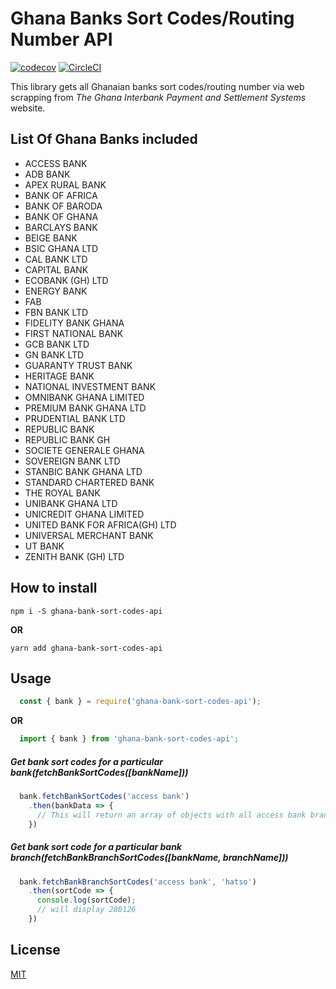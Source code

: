 # Ghana Banks Sort Codes/Routing Number API
[![codecov](https://codecov.io/gh/Avuidrauxs/ghana-bank-sort-codes-api/branch/master/graph/badge.svg)](https://codecov.io/gh/Avuidrauxs/ghana-bank-sort-codes-api)
[![CircleCI](https://circleci.com/gh/Avuidrauxs/ghana-bank-sort-codes-api/tree/master.svg?style=svg)](https://circleci.com/gh/Avuidrauxs/ghana-bank-sort-codes-api/tree/master)

This library gets all Ghanaian banks sort codes/routing number via web scrapping from _The Ghana Interbank Payment and Settlement Systems_ website.

## List Of Ghana Banks included

  * ACCESS BANK
  * ADB BANK
  * APEX RURAL BANK
  * BANK OF AFRICA
  * BANK OF BARODA
  * BANK OF GHANA
  * BARCLAYS BANK
  * BEIGE BANK
  * BSIC GHANA LTD
  * CAL BANK LTD
  * CAPITAL BANK
  * ECOBANK (GH) LTD
  * ENERGY BANK
  * FAB
  * FBN BANK LTD
  * FIDELITY BANK GHANA
  * FIRST NATIONAL BANK
  * GCB BANK LTD
  * GN BANK LTD
  * GUARANTY TRUST BANK
  * HERITAGE BANK
  * NATIONAL INVESTMENT BANK
  * OMNIBANK GHANA LIMITED
  * PREMIUM BANK GHANA LTD
  * PRUDENTIAL BANK LTD
  * REPUBLIC BANK
  * REPUBLIC BANK GH
  * SOCIETE GENERALE GHANA
  * SOVEREIGN BANK LTD
  * STANBIC BANK GHANA LTD
  * STANDARD CHARTERED BANK
  * THE ROYAL BANK
  * UNIBANK GHANA LTD
  * UNICREDIT GHANA LIMITED
  * UNITED BANK FOR AFRICA(GH) LTD
  * UNIVERSAL MERCHANT BANK
  * UT BANK
  * ZENITH BANK (GH) LTD


## How to install

`npm i -S ghana-bank-sort-codes-api`

**OR**

`yarn add ghana-bank-sort-codes-api`

## Usage

```javascript
  const { bank } = require('ghana-bank-sort-codes-api');
```
**OR**

```javascript
  import { bank } from 'ghana-bank-sort-codes-api';
```


##### Get bank sort codes for a particular bank(fetchBankSortCodes([bankName]))

```javascript
  bank.fetchBankSortCodes('access bank')
    .then(bankData => {
      // This will return an array of objects with all access bank branch names and sort codes
    })
```

##### Get bank sort code for a particular bank branch(fetchBankBranchSortCodes([bankName, branchName]))

```javascript
  bank.fetchBankBranchSortCodes('access bank', 'hatso')
    .then(sortCode => {
      console.log(sortCode);
      // will display 280126
    })
```

## License

[MIT]('LICENSE')
